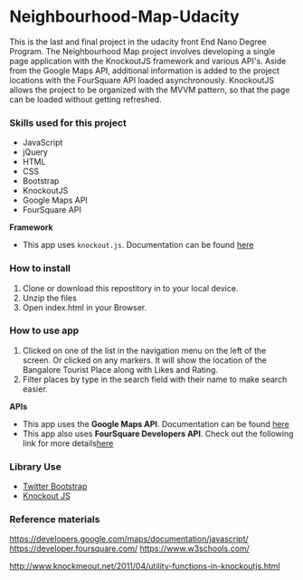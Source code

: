 # Neighbourhood-Map-Udacity
This is the last and final project in the udacity front End Nano Degree Program. The Neighbourhood Map project involves developing a single page application with the KnockoutJS framework and various API's. Aside from the Google Maps API, additional information is added to the project locations with the FourSquare API loaded asynchronously. KnockoutJS allows the project to be organized with the MVVM pattern, so that the page can be loaded without getting refreshed.

### Skills used for this project
- JavaScript
- jQuery
- HTML
- CSS
- Bootstrap
- KnockoutJS
- Google Maps API
- FourSquare API

**Framework**
- This app uses `knockout.js`. Documentation can be found [here](http://knockoutjs.com)

### How to install

1. Clone or download this repostitory in to your local device.
2. Unzip the files 
3. Open index.html in your Browser.

### How to use app

1. Clicked on one of the list in the navigation menu on the left of the screen. Or clicked on any markers. It will show the location of the Bangalore Tourist Place along with Likes and Rating.
2. Filter places by type in the search field with their name to make search easier.

**APIs**
- This app uses the **Google Maps API**. Documentation can be found [here](https://developers.google.com/maps/documentation/)
- This app also uses **FourSquare Developers API**. Check out the following link for more details[here](https://developer.foursquare.com/)

### Library Use

- [Twitter Bootstrap](http://getbootstrap.com/)
- [Knockout JS](http://knockoutjs.com/)

### Reference materials
https://developers.google.com/maps/documentation/javascript/
https://developer.foursquare.com/
https://www.w3schools.com/

http://www.knockmeout.net/2011/04/utility-functions-in-knockoutjs.html
